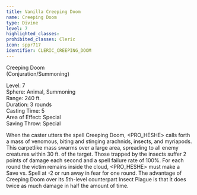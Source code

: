 ```yaml
---
title: Vanilla Creeping Doom
name: Creeping Doom
type: Divine
level: 7
highlighted_classes: 
prohibited_classes: Cleric
icon: sppr717
identifier: CLERIC_CREEPING_DOOM
---
```

Creeping Doom   
(Conjuration/Summoning)  
  
Level: 7  
Sphere: Animal, Summoning   
Range: 240 ft.  
Duration: 3 rounds  
Casting Time: 5  
Area of Effect: Special  
Saving Throw: Special  
  
When the caster utters the spell Creeping Doom, &lt;PRO_HESHE&gt; calls forth a mass of venomous, biting and stinging arachnids, insects, and myriapods. This carpetlike mass swarms over a large area, spreading to all enemy creatures within 30 ft. of the target. Those trapped by the insects suffer 2 points of damage each second and a spell failure rate of 100%. For each round the victim remains inside the cloud, &lt;PRO_HESHE&gt; must make a Save vs. Spell at -2 or run away in fear for one round. The advantage of Creeping Doom over its 5th-level counterpart Insect Plague is that it does twice as much damage in half the amount of time.  

